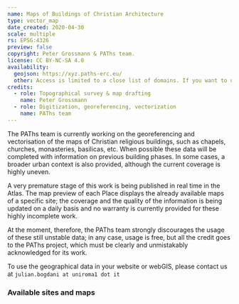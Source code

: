 ```yaml
---
name: Maps of Buildings of Christian Architecture
type: vector_map
date_created: 2020-04-30
scale: multiple
rs: EPSG:4326
preview: false
copyright: Peter Grossmann & PAThs team.
license: CC BY-NC-SA 4.0
availability:
  geojson: https://xyz.paths-erc.eu/
  other: Access is limited to a close list of domains. If you want to use the maps, please write to julian.bogdani at uniroma1 dot it
credits:
  - role: Topographical survey & map drafting
    name: Peter Grossmann
  - role: Digitization, georeferencing, vectorization
    name: PAThs team
---
```


The PAThs team is currently working on the georeferencing and vectorisation of the maps of Christian religious buildings, such as chapels, churches, monasteries, basilicas, etc. When possible these data will be completed with information on previous building phases. In some cases, a broader urban context is also provided, although the current coverage is highly uneven.

A very premature stage of this work is being published in real time in the Atlas. The map preview of each Place displays the already available maps of a specific site; the coverage and the quality of the information is being updated on a daily basis and no warranty is currently provided for these highly incomplete work.

At the moment, therefore, the PAThs team strongly discourages the usage of these still unstable data; in any case, usage is free, but all the credit goes to the PAThs project, which must be clearly and unmistakably acknowledged for its work.

To use the geographical data in your website or webGIS, please contact us at `julian.bogdani at uniroma1 dot it`

### Available sites and maps

<ol id="map_list"></ol>

<script>
  fetch('https://xyz.paths-erc.eu/geojson/index.php')
    .then( r => r.json() )
    .then( j => j.map( e => document.getElementById('map_list').innerHTML += `<li>https://xyz.paths-erc.eu/${e.replace(/^\.\//, '')}</li>` ) );
</script>
